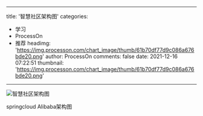 
---
title: '智慧社区架构图'
categories: 
 - 学习
 - ProcessOn
 - 推荐
headimg: 'https://img.processon.com/chart_image/thumb/61b70df77d9c086a676bde20.png'
author: ProcessOn
comments: false
date: 2021-12-16 07:22:51
thumbnail: 'https://img.processon.com/chart_image/thumb/61b70df77d9c086a676bde20.png'
---

<div>   
<img class="thumb" alt="智慧社区架构图" src="https://img.processon.com/chart_image/thumb/61b70df77d9c086a676bde20.png" referrerpolicy="no-referrer">
<p>springcloud Alibaba架构图</p>  
</div>
            